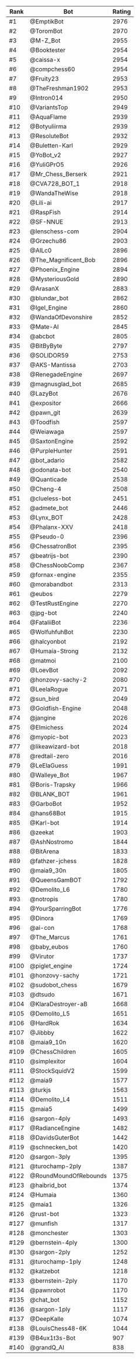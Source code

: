 Rank|Bot|Rating
---|---|---
#1|@EmptikBot|2976
#2|@ToromBot|2970
#3|@M-Z_Bot|2955
#4|@Booktester|2954
#5|@caissa-x|2954
#6|@compchess60|2954
#7|@Fruity23|2953
#8|@TheFreshman1902|2953
#9|@Intron014|2950
#10|@VariantsTop|2949
#11|@AquaFlame|2939
#12|@Botyuliirma|2939
#13|@ResoluteBot|2932
#14|@Buletten-Karl|2929
#15|@YoBot_v2|2927
#16|@YuliGPrO5|2926
#17|@Mr_Chess_Berserk|2921
#18|@CVA728_BOT_1|2918
#19|@WandaTheWise|2918
#20|@Lili-ai|2917
#21|@RaspFish|2914
#22|@SF-NNUE|2913
#23|@lenschess-com|2904
#24|@Grzechu86|2903
#25|@AILc0|2896
#26|@The_Magnificent_Bob|2896
#27|@Phoenix_Engine|2894
#28|@MysteriousGold|2890
#29|@ArasanX|2883
#30|@blundar_bot|2862
#31|@Igel_Engine|2860
#32|@WandaOfDevonshire|2852
#33|@Mate-AI|2845
#34|@abcbot|2805
#35|@BitByByte|2797
#36|@SOLIDOR59|2753
#37|@AKS-Mantissa|2703
#38|@RenegadeEngine|2697
#39|@magnusglad_bot|2685
#40|@LazyBot|2676
#41|@expositor|2666
#42|@pawn_git|2639
#43|@Toodfish|2597
#44|@Weiawaga|2597
#45|@SaxtonEngine|2592
#46|@PurpleHunter|2591
#47|@bot_adario|2582
#48|@odonata-bot|2540
#49|@Quanticade|2538
#50|@Cheng-4|2508
#51|@clueless-bot|2451
#52|@admete_bot|2446
#53|@Lynx_BOT|2428
#54|@Phalanx-XXV|2418
#55|@Pseudo-0|2396
#56|@ChessatronBot|2395
#57|@beatrijs-bot|2390
#58|@ChessNoobComp|2367
#59|@fornax-engine|2355
#60|@morabandbot|2313
#61|@eubos|2279
#62|@TestRustEngine|2270
#63|@jpg-bot|2240
#64|@FataliiBot|2236
#65|@WolfuhfuhBot|2230
#66|@halcyonbot|2192
#67|@Humaia-Strong|2132
#68|@matmoi|2100
#69|@LoevBot|2092
#70|@honzovy-sachy-2|2080
#71|@LeelaRogue|2071
#72|@sun_bird|2049
#73|@Goldfish-Engine|2048
#74|@jangine|2026
#75|@Elmichess|2024
#76|@myopic-bot|2023
#77|@likeawizard-bot|2018
#78|@redtail-zero|2016
#79|@LeElaGuess|1991
#80|@Walleye_Bot|1967
#81|@Boris-Trapsky|1966
#82|@BLANK_BOT|1961
#83|@GarboBot|1952
#84|@hans68Bot|1915
#85|@Karl-bot|1914
#86|@zeekat|1903
#87|@AshNostromo|1844
#88|@BitArena|1833
#89|@fathzer-jchess|1828
#90|@maia9_30n|1805
#91|@QueensGamBOT|1792
#92|@Demolito_L6|1780
#93|@notropis|1780
#94|@YourSparringBot|1776
#95|@Dinora|1769
#96|@ai-con|1768
#97|@The_Marcus|1761
#98|@baby_eubos|1760
#99|@Virutor|1737
#100|@piglet_engine|1724
#101|@honzovy-sachy|1721
#102|@sudobot_chess|1679
#103|@dtsudo|1671
#104|@KlaraDestroyer-aB|1668
#105|@Demolito_L5|1651
#106|@HardRok|1634
#107|@Jibbby|1622
#108|@maia9_10n|1620
#109|@ChessChildren|1605
#110|@simplexitor|1604
#111|@StockSquidV2|1599
#112|@maia9|1577
#113|@turkjs|1563
#114|@Demolito_L4|1511
#115|@maia5|1499
#116|@sargon-4ply|1493
#117|@RadianceEngine|1482
#118|@DavidsGuterBot|1442
#119|@schnecken_bot|1420
#120|@sargon-3ply|1395
#121|@turochamp-2ply|1387
#122|@RoundMoundOfRebounds|1375
#123|@haibrid_bot|1374
#124|@Humaia|1360
#125|@maia1|1326
#126|@rust-bot|1323
#127|@munfish|1317
#128|@monchester|1303
#129|@bernstein-4ply|1300
#130|@sargon-2ply|1252
#131|@turochamp-1ply|1248
#132|@katzebot|1218
#133|@bernstein-2ply|1170
#134|@pawnrobot|1170
#135|@chat_bot|1152
#136|@sargon-1ply|1117
#137|@DeepKalle|1074
#138|@LouisChess48-6K|1044
#139|@B4ux1t3s-Bot|907
#140|@grandQ_AI|838
